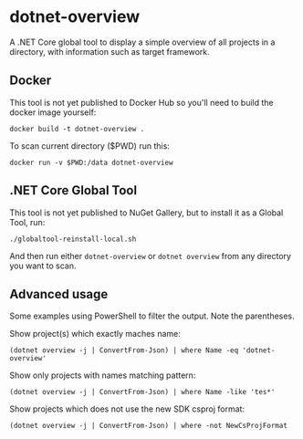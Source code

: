 # dotnet-overview
A .NET Core global tool to display a simple overview of all projects in a directory, with information such as target framework.

## Docker

This tool is not yet published to Docker Hub so you'll need to build the docker image yourself:

`docker build -t dotnet-overview .`

To scan current directory ($PWD) run this:

`docker run -v $PWD:/data dotnet-overview`

## .NET Core Global Tool

This tool is not yet published to NuGet Gallery, but to install it as a Global Tool, run:

`./globaltool-reinstall-local.sh`

And then run either `dotnet-overview` or `dotnet overview` from any directory you want to scan.

## Advanced usage

Some examples using PowerShell to filter the output. Note the parentheses.

Show project(s) which exactly maches name:

`(dotnet overview -j | ConvertFrom-Json) | where Name -eq 'dotnet-overview'`

Show only projects with names matching pattern:

`(dotnet overview -j | ConvertFrom-Json) | where Name -like 'tes*'`

Show projects which does not use the new SDK csproj format:

`(dotnet overview -j | ConvertFrom-Json) | where -not NewCsProjFormat`
